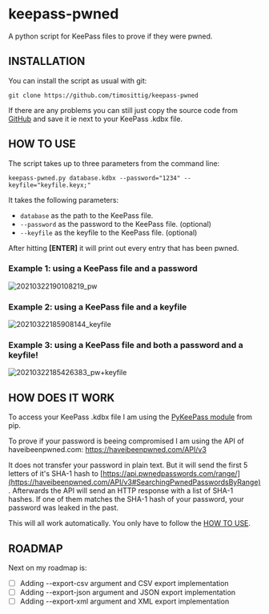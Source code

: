 # keepass-pwned
A python script for KeePass files to prove if they were pwned.



## INSTALLATION

You can install the script as usual with git:
```
git clone https://github.com/timosittig/keepass-pwned
```

If there are any problems you can still just copy the source code from [GitHub](https://github.com/timosittig/keepass-pwned/blob/main/keepass_pwned.py) and save it ie next to your KeePass .kdbx file.






## HOW TO USE

The script takes up to three parameters from the command line:

```
keepass-pwned.py database.kdbx --password="1234" --keyfile="keyfile.keyx;"
```

It takes the following parameters:
* `database` as the path to the KeePass file.
* `--password` as the password to the KeePass file. (optional)
* `--keyfile` as the keyfile to the KeePass file. (optional)

After hitting **[ENTER]** it will print out every entry that has been pwned.

### Example 1: using a KeePass file and a password

![20210322190108219_pw](https://user-images.githubusercontent.com/47139230/112037086-a9a17d00-8b41-11eb-8bf7-21862ec7be38.gif)



### Example 2: using a KeePass file and a keyfile

![20210322185908144_keyfile](https://user-images.githubusercontent.com/47139230/112037028-9a223400-8b41-11eb-9792-ad1f2aaca6ed.gif)



### Example 3: using a KeePass file and both a password and a keyfile!

![20210322185426383_pw+keyfile](https://user-images.githubusercontent.com/47139230/112037040-9c848e00-8b41-11eb-940a-666746c55479.gif)






## HOW DOES IT WORK

To access your KeePass .kdbx file I am using the [PyKeePass module](https://pypi.org/project/pykeepass/) from pip.

To prove if your password is beeing compromised I am using the API of haveibeenpwned.com: https://haveibeenpwned.com/API/v3

It does not transfer your password in plain text. But it will send the first 5 letters of it's SHA-1 hash to [https://api.pwnedpasswords.com/range/](https://haveibeenpwned.com/API/v3#SearchingPwnedPasswordsByRange). Afterwards the API will send an HTTP response with a list of SHA-1 hashes. If one of them matches the SHA-1 hash of your password, your password was leaked in the past.

This will all work automatically. You only have to follow the [HOW TO USE](https://github.com/timosittig/keepass-pwned/blob/main/README.md#how-to-use).






## ROADMAP

Next on my roadmap is:
- [ ] Adding --export-csv argument and CSV export implementation
- [ ] Adding --export-json argument and JSON export implementation
- [ ] Adding --export-xml argument and XML export implementation
